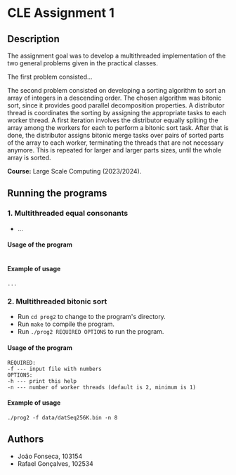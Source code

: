 # CLE Assignment 1

## Description

The assignment goal was to develop a multithreaded implementation of the two general problems given in the practical classes.

The first problem consisted...

The second problem consisted on developing a sorting algorithm to sort an array of integers in a descending order. The
chosen algorithm was bitonic sort, since it provides good parallel decomposition properties. A distributor thread is
coordinates the sorting by assigning the appropriate tasks to each worker thread. A first iteration involves the distributor
equally spliting the array among the workers for each to perform a bitonic sort task. After that is done, the distributor
assigns bitonic merge tasks over pairs of sorted parts of the array to each worker, terminating the threads that are not
necessary anymore. This is repeated for larger and larger parts sizes, until the whole array is sorted.

**Course:** Large Scale Computing (2023/2024).

## Running the programs

### 1. Multithreaded equal consonants

- ...

#### Usage of the program

```

```

#### Example of usage

```...```

### 2. Multithreaded bitonic sort

- Run `cd prog2` to change to the program's directory.
- Run `make` to compile the program.
- Run `./prog2 REQUIRED OPTIONS` to run the program.

#### Usage of the program

```                                                                                          
REQUIRED:                                                                                                                   
-f --- input file with numbers                                                                                              
OPTIONS:                                                                                                                    
-h --- print this help                                                                                                      
-n --- number of worker threads (default is 2, minimum is 1)
```

#### Example of usage

```./prog2 -f data/datSeq256K.bin -n 8```

## Authors

- João Fonseca, 103154
- Rafael Gonçalves, 102534
